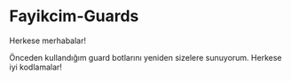 # Fayikcim-Guards

Herkese merhabalar!

Önceden kullandığım guard botlarını yeniden sizelere sunuyorum. Herkese iyi kodlamalar!
